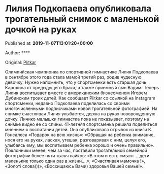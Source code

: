 
# Лилия Подкопаева опубликовала трогательный снимок с маленькой дочкой на руках

Published at: **2019-11-07T13:01:20+00:00**

Author: ****

Original: [Plitkar](https://plitkar.com.ua/lilija-podkopaeva-opublikovala-trogatelnyj-snimok-s-malenkoj-dochkoj-na-rukah/)

Олимпийская чемпионка по спортивной гимнастике Лилия Подкопаева в сентябре этого года стала мамой третий раз, родив чудесную девочку. Нужно напомнить, что у спортсменки есть старшая дочь Каролина от предыдущего брака, а также приемный сын Вадим. Теперь Лилия воспитывает вместе с американским бизнесменом Игорем Дубинским троих детей.
Как сообщает Plitkar со ссылкой на Instagram спортсменки, недавно Подкопаева поделилась со своими многочисленными подписчиками новой трогательной фотографией. На снимке счастливая Лилия улыбается, держа на руках новорожденную дочку. Личико малышки гимнастка пока не показывает, поэтому на снимке видно ее со спины.
41-летняя спортсменка решила поделиться мнением о воспитании детей. Она опубликовала отрывок из книги К. Гонсалеса «Подарок на всю жизнь»: «Обращая на ребенка внимание, нося его на руках, лаская, утешая, разговаривая с ним, целуя его, улыбаясь ему, мы воспитываем ребенка хорошо и очень правильно».
Поклонники менее, чем за час, поставили трогательной семейной фотографии более пяти тысяч лайков: «В этом и есть смысл … дети маленькие только один раз в жизни….», «Счастливая мамочка !», «Золоті слова)))», «Восхищаюсь Вами) здоровья Вашей семье!».
